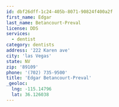 ```yaml
---
id: dbf26dff-1c24-405b-8071-90824f400a2f
first_name: Edgar
last_name: Betancourt-Preval
license: DDS
services:
  - dentist
category: dentists
address: '222 Karen ave'
city: 'las Vegas'
state: NV
zip: '89109'
phone: '(702) 735-9500'
title: 'Edgar Betancourt-Preval'
_geoloc:
  lng: -115.14796
  lat: 36.126038
---
```

